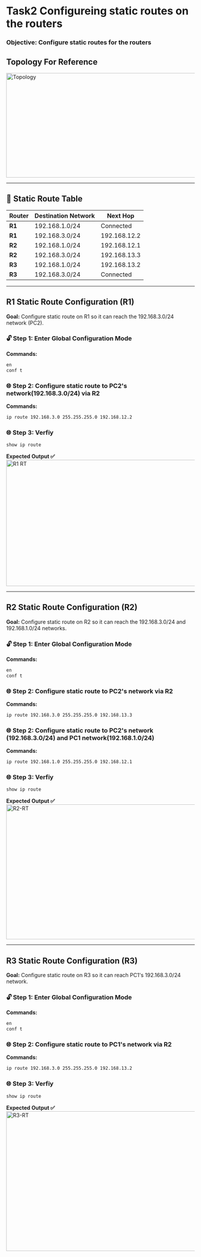 # Task2 Configureing static routes on the routers

### Objective: Configure static routes for the routers

## Topology For Reference
<img width="695" height="280" alt="Topology" src="https://github.com/user-attachments/assets/aae3b0a8-1b51-4f82-8adc-49591e9dd093" />

---
## 🧭 Static Route Table

| **Router** | **Destination Network** | **Next Hop** |
|-------------|--------------------------|---------------|
| **R1** | 192.168.1.0/24 | Connected |
| **R1** | 192.168.3.0/24 | 192.168.12.2 |
| **R2** | 192.168.1.0/24 | 192.168.12.1 |
| **R2** | 192.168.3.0/24 | 192.168.13.3 |
| **R3** | 192.168.1.0/24 | 192.168.13.2 |
| **R3** | 192.168.3.0/24 | Connected |

---

## R1 Static Route Configuration (R1)
**Goal:** Configure static route on R1 so it can reach the 192.168.3.0/24 network (PC2).

### 🔓 Step 1: Enter Global Configuration Mode
**Commands:**
```bash
en
conf t
```

### 🌐 Step 2: Configure static route to PC2's network(192.168.3.0/24) via R2
**Commands:**
```bash
ip route 192.168.3.0 255.255.255.0 192.168.12.2
```

### 🌐 Step 3: Verfiy
```bash
show ip route
```

**Expected Output ✅**
<img width="809" height="338" alt="R1 RT" src="https://github.com/user-attachments/assets/a05e58f2-674a-4c77-8874-eb1e1e4e15b6" />


---

## R2 Static Route Configuration (R2)
**Goal:** Configure static route on R2 so it can reach the 192.168.3.0/24 and 192.168.1.0/24 networks.

### 🔓 Step 1: Enter Global Configuration Mode
**Commands:**
```bash
en
conf t
```

### 🌐 Step 2: Configure static route to PC2's network via R2
**Commands:**
```bash
ip route 192.168.3.0 255.255.255.0 192.168.13.3
```

### 🌐 Step 2: Configure static route to PC2's network (192.168.3.0/24) and PC1 network(192.168.1.0/24)
**Commands:**
```bash
ip route 192.168.1.0 255.255.255.0 192.168.12.1
```

### 🌐 Step 3: Verfiy
```bash
show ip route
```
**Expected Output ✅**
<img width="809" height="361" alt="R2-RT" src="https://github.com/user-attachments/assets/8be2c06c-4ea0-469f-a5d2-493b72e11425" />

---

## R3 Static Route Configuration (R3)
**Goal:** Configure static route on R3 so it can reach PC1's 192.168.3.0/24 network.

### 🔓 Step 1: Enter Global Configuration Mode
**Commands:**
```bash
en
conf t
```

### 🌐 Step 2: Configure static route to PC1's network via R2
**Commands:**
```bash
ip route 192.168.3.0 255.255.255.0 192.168.13.2
```

### 🌐 Step 3: Verfiy
```bash
show ip route
```
**Expected Output ✅**
<img width="729" height="374" alt="R3-RT" src="https://github.com/user-attachments/assets/dda9deaf-9f81-45c9-9b86-f32a728643fa" />
